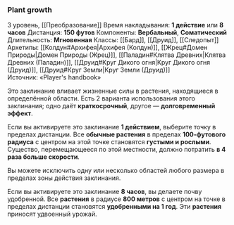 ### Plant growth
3 уровень, [[Преобразование]]
Время накладывания: **1 действие** или **8 часов**
Дистанция: **150 футов**
Компоненты: **Вербальный**, **Соматический**
Длительность: **Мгновенная**
Классы: [[Бард]], [[Друид]], [[Следопыт]]
Архетипы: [[Колдун#Архифея|Архифея (Колдун)]], [[Жрец#Домен Природы|Домен Природы (Жрец)]], [[Паладин#Клятва Древних|Клятва Древних (Паладин)]], [[Друид#Круг Дикого огня|Круг Дикого огня (Друид)]], [[Друид#Круг Земли|Круг Земли (Друид)]]
Источник: «Player's handbook»

Это заклинание вливает жизненные силы в растения, находящиеся в определённой области. Есть 2 варианта использования этого заклинания; одно даёт **краткосрочный**, другое — **долговременный эффект**.

Если вы активируете это заклинание **1 действием**, выберите точку в пределах дистанции. Все **обычные растения** в пределах **100-футового радиуса** с центром на этой точке становятся **густыми и рослыми**. Существо, перемещающееся по этой местности, должно потратить **в 4 раза больше скорости**.

Вы можете исключить одну или несколько областей любого размера в пределах зоны действия заклинания.

Если вы активируете это заклинание **8 часов**, вы делаете почву удобренной. Все **растения** в радиусе **800 метров** с центром на точке в пределах дистанции становятся **удобренными на 1 год**. Эти **растения** приносят удвоенный урожай.
